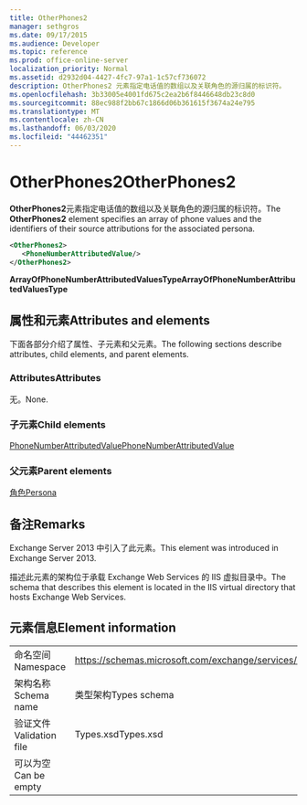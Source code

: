 ```yaml
---
title: OtherPhones2
manager: sethgros
ms.date: 09/17/2015
ms.audience: Developer
ms.topic: reference
ms.prod: office-online-server
localization_priority: Normal
ms.assetid: d2932d04-4427-4fc7-97a1-1c57cf736072
description: OtherPhones2 元素指定电话值的数组以及关联角色的源归属的标识符。
ms.openlocfilehash: 3b33005e4001fd675c2ea2b6f8446648db23c8d0
ms.sourcegitcommit: 88ec988f2bb67c1866d06b361615f3674a24e795
ms.translationtype: MT
ms.contentlocale: zh-CN
ms.lasthandoff: 06/03/2020
ms.locfileid: "44462351"
---
```

# <a name="otherphones2"></a><span data-ttu-id="3ddaa-103">OtherPhones2</span><span class="sxs-lookup"><span data-stu-id="3ddaa-103">OtherPhones2</span></span>

<span data-ttu-id="3ddaa-104">**OtherPhones2**元素指定电话值的数组以及关联角色的源归属的标识符。</span><span class="sxs-lookup"><span data-stu-id="3ddaa-104">The **OtherPhones2** element specifies an array of phone values and the identifiers of their source attributions for the associated persona.</span></span> 
  
```XML
<OtherPhones2>
   <PhoneNumberAttributedValue/>
</OtherPhones2>

```

 <span data-ttu-id="3ddaa-105">**ArrayOfPhoneNumberAttributedValuesType**</span><span class="sxs-lookup"><span data-stu-id="3ddaa-105">**ArrayOfPhoneNumberAttributedValuesType**</span></span>
## <a name="attributes-and-elements"></a><span data-ttu-id="3ddaa-106">属性和元素</span><span class="sxs-lookup"><span data-stu-id="3ddaa-106">Attributes and elements</span></span>

<span data-ttu-id="3ddaa-107">下面各部分介绍了属性、子元素和父元素。</span><span class="sxs-lookup"><span data-stu-id="3ddaa-107">The following sections describe attributes, child elements, and parent elements.</span></span>
  
### <a name="attributes"></a><span data-ttu-id="3ddaa-108">Attributes</span><span class="sxs-lookup"><span data-stu-id="3ddaa-108">Attributes</span></span>

<span data-ttu-id="3ddaa-109">无。</span><span class="sxs-lookup"><span data-stu-id="3ddaa-109">None.</span></span>
  
### <a name="child-elements"></a><span data-ttu-id="3ddaa-110">子元素</span><span class="sxs-lookup"><span data-stu-id="3ddaa-110">Child elements</span></span>

[<span data-ttu-id="3ddaa-111">PhoneNumberAttributedValue</span><span class="sxs-lookup"><span data-stu-id="3ddaa-111">PhoneNumberAttributedValue</span></span>](phonenumberattributedvalue.md)
  
### <a name="parent-elements"></a><span data-ttu-id="3ddaa-112">父元素</span><span class="sxs-lookup"><span data-stu-id="3ddaa-112">Parent elements</span></span>

[<span data-ttu-id="3ddaa-113">角色</span><span class="sxs-lookup"><span data-stu-id="3ddaa-113">Persona</span></span>](persona.md)
  
## <a name="remarks"></a><span data-ttu-id="3ddaa-114">备注</span><span class="sxs-lookup"><span data-stu-id="3ddaa-114">Remarks</span></span>

<span data-ttu-id="3ddaa-115">Exchange Server 2013 中引入了此元素。</span><span class="sxs-lookup"><span data-stu-id="3ddaa-115">This element was introduced in Exchange Server 2013.</span></span>
  
<span data-ttu-id="3ddaa-116">描述此元素的架构位于承载 Exchange Web Services 的 IIS 虚拟目录中。</span><span class="sxs-lookup"><span data-stu-id="3ddaa-116">The schema that describes this element is located in the IIS virtual directory that hosts Exchange Web Services.</span></span>
  
## <a name="element-information"></a><span data-ttu-id="3ddaa-117">元素信息</span><span class="sxs-lookup"><span data-stu-id="3ddaa-117">Element information</span></span>

|||
|:-----|:-----|
|<span data-ttu-id="3ddaa-118">命名空间</span><span class="sxs-lookup"><span data-stu-id="3ddaa-118">Namespace</span></span>  <br/> |https://schemas.microsoft.com/exchange/services/2006/types  <br/> |
|<span data-ttu-id="3ddaa-119">架构名称</span><span class="sxs-lookup"><span data-stu-id="3ddaa-119">Schema name</span></span>  <br/> |<span data-ttu-id="3ddaa-120">类型架构</span><span class="sxs-lookup"><span data-stu-id="3ddaa-120">Types schema</span></span>  <br/> |
|<span data-ttu-id="3ddaa-121">验证文件</span><span class="sxs-lookup"><span data-stu-id="3ddaa-121">Validation file</span></span>  <br/> |<span data-ttu-id="3ddaa-122">Types.xsd</span><span class="sxs-lookup"><span data-stu-id="3ddaa-122">Types.xsd</span></span>  <br/> |
|<span data-ttu-id="3ddaa-123">可以为空</span><span class="sxs-lookup"><span data-stu-id="3ddaa-123">Can be empty</span></span>  <br/> ||
   

